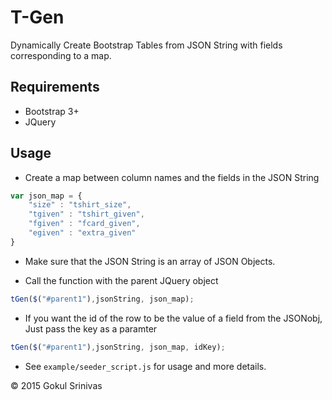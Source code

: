 # T-Gen

Dynamically Create Bootstrap Tables from JSON String with fields corresponding to a map.

## Requirements

* Bootstrap 3+
* JQuery

## Usage

* Create a map between column names and the fields in the JSON String

```js
var json_map = {
	"size" : "tshirt_size",
	"tgiven" : "tshirt_given",
	"fgiven" : "fcard_given",
	"egiven" : "extra_given"
}
```

* Make sure that the JSON String is an array of JSON Objects.

* Call the function with the parent JQuery object

```js
tGen($("#parent1"),jsonString, json_map);
```

* If you want the id of the row to be the value of a field from the JSONobj, Just pass the key as a paramter

```js
tGen($("#parent1"),jsonString, json_map, idKey);
```

* See `example/seeder_script.js` for usage and more details.

:copyright: 2015 Gokul Srinivas
